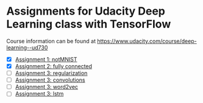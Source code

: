 Assignments for Udacity Deep Learning class with TensorFlow
===========================================================

Course information can be found at https://www.udacity.com/course/deep-learning--ud730

- [x] [Assignment 1: notMNIST](1_notmnist.ipynb)
- [x] [Assignment 2: fully connected](2_fullyconnected.ipynb)
- [ ] [Assignment 3: regularization](3_regularization.ipynb)
- [ ] [Assignment 3: convolutions](4_convolutions.ipynb)
- [ ] [Assignment 3: word2vec](5_word2vec.ipynb)
- [ ] [Assignment 3: lstm](6_lstm.ipynb)
